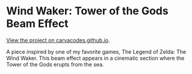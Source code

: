 # Wind Waker: Tower of the Gods Beam Effect

[View the project on carvacodes.github.io](https://carvacodes.github.io/?project=tower-of-the-gods).

A piece inspired by one of my favorite games, The Legend of Zelda: The Wind Waker. This beam effect appears in a cinematic section where the Tower of the Gods erupts from the sea.